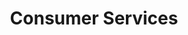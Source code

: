 ---
title: Consumer Services
slug: consumer-services
taxonomy:
	tag: industry
content:
    items:
        '@taxonomy.industry': consumer-services
    order:
        by: date
        dir: desc
---